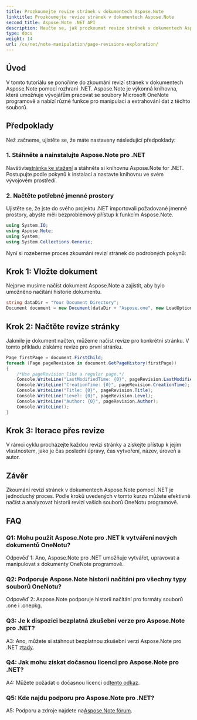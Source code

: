 ```yaml
---
title: Prozkoumejte revize stránek v dokumentech Aspose.Note
linktitle: Prozkoumejte revize stránek v dokumentech Aspose.Note
second_title: Aspose.Note .NET API
description: Naučte se, jak prozkoumat revize stránek v dokumentech Aspose.Note pomocí .NET frameworku s podrobnými pokyny.
type: docs
weight: 14
url: /cs/net/note-manipulation/page-revisions-exploration/
---
```

## Úvod

V tomto tutoriálu se ponoříme do zkoumání revizí stránek v dokumentech Aspose.Note pomocí rozhraní .NET. Aspose.Note je výkonná knihovna, která umožňuje vývojářům pracovat se soubory Microsoft OneNote programově a nabízí různé funkce pro manipulaci a extrahování dat z těchto souborů.

## Předpoklady

Než začneme, ujistěte se, že máte nastaveny následující předpoklady:

### 1. Stáhněte a nainstalujte Aspose.Note pro .NET

 Navštivte[stránka ke stažení](https://releases.aspose.com/note/net/) a stáhněte si knihovnu Aspose.Note for .NET. Postupujte podle pokynů k instalaci a nastavte knihovnu ve svém vývojovém prostředí.

### 2. Načtěte potřebné jmenné prostory

Ujistěte se, že jste do svého projektu .NET importovali požadované jmenné prostory, abyste měli bezproblémový přístup k funkcím Aspose.Note.

```csharp
using System.IO;
using Aspose.Note;
using System;
using System.Collections.Generic;
```

Nyní si rozeberme proces zkoumání revizí stránek do podrobných pokynů:

## Krok 1: Vložte dokument

Nejprve musíme načíst dokument Aspose.Note a zajistit, aby bylo umožněno načítání historie dokumentu.

```csharp
string dataDir = "Your Document Directory";
Document document = new Document(dataDir + "Aspose.one", new LoadOptions { LoadHistory = true });
```

## Krok 2: Načtěte revize stránky

Jakmile je dokument načten, můžeme načíst revize pro konkrétní stránku. V tomto příkladu získáme revize pro první stránku.

```csharp
Page firstPage = document.FirstChild;
foreach (Page pageRevision in document.GetPageHistory(firstPage))
{
    /*Use pageRevision like a regular page.*/
    Console.WriteLine("LastModifiedTime: {0}", pageRevision.LastModifiedTime);
    Console.WriteLine("CreationTime: {0}", pageRevision.CreationTime);
    Console.WriteLine("Title: {0}", pageRevision.Title);
    Console.WriteLine("Level: {0}", pageRevision.Level);
    Console.WriteLine("Author: {0}", pageRevision.Author);
    Console.WriteLine();
}
```

## Krok 3: Iterace přes revize

V rámci cyklu procházejte každou revizi stránky a získejte přístup k jejím vlastnostem, jako je čas poslední úpravy, čas vytvoření, název, úroveň a autor.

## Závěr

Zkoumání revizí stránek v dokumentech Aspose.Note pomocí .NET je jednoduchý proces. Podle kroků uvedených v tomto kurzu můžete efektivně načíst a analyzovat historii revizí vašich souborů OneNotu programově.

## FAQ

### Q1: Mohu použít Aspose.Note pro .NET k vytváření nových dokumentů OneNotu?

Odpověď 1: Ano, Aspose.Note pro .NET umožňuje vytvářet, upravovat a manipulovat s dokumenty OneNote programově.

### Q2: Podporuje Aspose.Note historii načítání pro všechny typy souborů OneNotu?

Odpověď 2: Aspose.Note podporuje historii načítání pro formáty souborů .one i .onepkg.

### Q3: Je k dispozici bezplatná zkušební verze pro Aspose.Note pro .NET?

 A3: Ano, můžete si stáhnout bezplatnou zkušební verzi Aspose.Note pro .NET z[tady](https://releases.aspose.com/).

### Q4: Jak mohu získat dočasnou licenci pro Aspose.Note pro .NET?

 A4: Můžete požádat o dočasnou licenci od[tento odkaz](https://purchase.aspose.com/temporary-license/).

### Q5: Kde najdu podporu pro Aspose.Note pro .NET?

 A5: Podporu a zdroje najdete na[Aspose.Note fórum](https://forum.aspose.com/c/note/28).